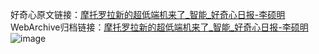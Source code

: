 好奇心原文链接：[摩托罗拉新的超低端机来了_智能_好奇心日报-李硕明](https://www.qdaily.com/articles/6842.html)
WebArchive归档链接：[摩托罗拉新的超低端机来了_智能_好奇心日报-李硕明](http://web.archive.org/web/20190623171439/https://www.qdaily.com/articles/6842.html)
![image](http://ww3.sinaimg.cn/large/007d5XDply1g3wb6ckk3kj30u03dphdt)